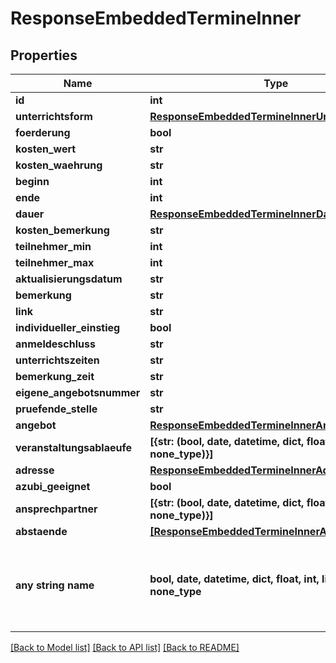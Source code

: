 # ResponseEmbeddedTermineInner


## Properties
Name | Type | Description | Notes
------------ | ------------- | ------------- | -------------
**id** | **int** |  | [optional] 
**unterrichtsform** | [**ResponseEmbeddedTermineInnerUnterrichtsform**](ResponseEmbeddedTermineInnerUnterrichtsform.md) |  | [optional] 
**foerderung** | **bool** |  | [optional] 
**kosten_wert** | **str** |  | [optional] 
**kosten_waehrung** | **str** |  | [optional] 
**beginn** | **int** |  | [optional] 
**ende** | **int** |  | [optional] 
**dauer** | [**ResponseEmbeddedTermineInnerDauer**](ResponseEmbeddedTermineInnerDauer.md) |  | [optional] 
**kosten_bemerkung** | **str** |  | [optional] 
**teilnehmer_min** | **int** |  | [optional] 
**teilnehmer_max** | **int** |  | [optional] 
**aktualisierungsdatum** | **str** |  | [optional] 
**bemerkung** | **str** |  | [optional] 
**link** | **str** |  | [optional] 
**individueller_einstieg** | **bool** |  | [optional] 
**anmeldeschluss** | **str** |  | [optional] 
**unterrichtszeiten** | **str** |  | [optional] 
**bemerkung_zeit** | **str** |  | [optional] 
**eigene_angebotsnummer** | **str** |  | [optional] 
**pruefende_stelle** | **str** |  | [optional] 
**angebot** | [**ResponseEmbeddedTermineInnerAngebot**](ResponseEmbeddedTermineInnerAngebot.md) |  | [optional] 
**veranstaltungsablaeufe** | **[{str: (bool, date, datetime, dict, float, int, list, str, none_type)}]** |  | [optional] 
**adresse** | [**ResponseEmbeddedTermineInnerAdresse**](ResponseEmbeddedTermineInnerAdresse.md) |  | [optional] 
**azubi_geeignet** | **bool** |  | [optional] 
**ansprechpartner** | **[{str: (bool, date, datetime, dict, float, int, list, str, none_type)}]** |  | [optional] 
**abstaende** | [**[ResponseEmbeddedTermineInnerAbstaendeInner]**](ResponseEmbeddedTermineInnerAbstaendeInner.md) |  | [optional] 
**any string name** | **bool, date, datetime, dict, float, int, list, str, none_type** | any string name can be used but the value must be the correct type | [optional]

[[Back to Model list]](../README.md#documentation-for-models) [[Back to API list]](../README.md#documentation-for-api-endpoints) [[Back to README]](../README.md)



